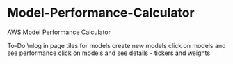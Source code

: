 # Model-Performance-Calculator
AWS Model Performance Calculator

To-Do
\nlog in page
tiles for models
create new models
click on models and see performance
click on models and see details - tickers and weights


